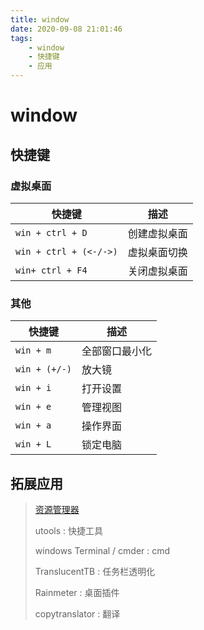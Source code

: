 ```yaml
---
title: window
date: 2020-09-08 21:01:46
tags: 
	- window
	- 快捷键
	- 应用
---
```

# window



## 快捷键

### 虚拟桌面

| 快捷键                 | 描述         |
| ---------------------- | ------------ |
| `win + ctrl + D `      | 创建虚拟桌面 |
| `win + ctrl + (<-/->)` | 虚拟桌面切换 |
| `win+ ctrl + F4`       | 关闭虚拟桌面 |



### 其他

| 快捷键        | 描述           |
| ------------- | -------------- |
| `win + m`     | 全部窗口最小化 |
| `win + (+/-)` | 放大镜         |
| `win + i`     | 打开设置       |
| `win + e`     | 管理视图       |
| `win + a`     | 操作界面       |
| `win + L`     | 锁定电脑       |

## 拓展应用

> [资源管理器](http://cn.ejie.me/)
>
> utools :  快捷工具
>
> windows Terminal / cmder : cmd
>
> TranslucentTB : 任务栏透明化
>
> Rainmeter : 桌面插件
>
> copytranslator : 翻译


